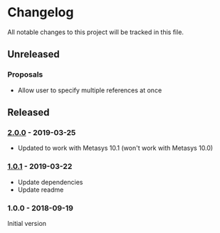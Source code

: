 # Changelog

<!-- markdownlint-disable no-duplicate-header -->

<!-- Format taken from https://github.com/olivierlacan/keep-a-changelog -->

All notable changes to this project will be tracked in this file.

## Unreleased

### Proposals

* Allow user to specify multiple references at once

## Released

### [2.0.0] - 2019-03-25

* Updated to work with Metasys 10.1 (won't work with Metasys 10.0)

### [1.0.1] - 2019-03-22

* Update dependencies
* Update readme

### 1.0.0 - 2018-09-19

Initial version

[1.0.1]: https://github.com/metasys-server/objectjs/compare/v1.0.0...v1.0.1
[2.0.0]: https://github.com/metasys-server/objectjs/compare/v1.0.1...v2.0.0